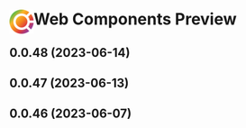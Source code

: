 # <img align="left" src="https://github.com/webcomponents-preview/client/raw/main/src/assets/icons/logo.svg" alt="WCP Logo" height="43px"> Web Components Preview

## 0.0.48 (2023-06-14)

## 0.0.47 (2023-06-13)

## 0.0.46 (2023-06-07)